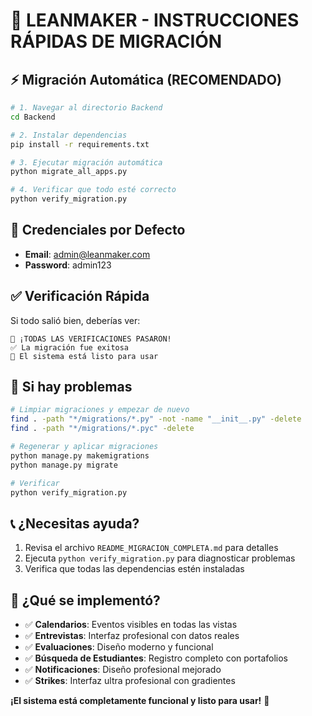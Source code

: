 # 🚀 LEANMAKER - INSTRUCCIONES RÁPIDAS DE MIGRACIÓN

## ⚡ Migración Automática (RECOMENDADO)

```bash
# 1. Navegar al directorio Backend
cd Backend

# 2. Instalar dependencias
pip install -r requirements.txt

# 3. Ejecutar migración automática
python migrate_all_apps.py

# 4. Verificar que todo esté correcto
python verify_migration.py
```

## 🔑 Credenciales por Defecto

- **Email**: admin@leanmaker.com
- **Password**: admin123

## ✅ Verificación Rápida

Si todo salió bien, deberías ver:

```
🎉 ¡TODAS LAS VERIFICACIONES PASARON!
✅ La migración fue exitosa
🚀 El sistema está listo para usar
```

## 🚨 Si hay problemas

```bash
# Limpiar migraciones y empezar de nuevo
find . -path "*/migrations/*.py" -not -name "__init__.py" -delete
find . -path "*/migrations/*.pyc" -delete

# Regenerar y aplicar migraciones
python manage.py makemigrations
python manage.py migrate

# Verificar
python verify_migration.py
```

## 📞 ¿Necesitas ayuda?

1. Revisa el archivo `README_MIGRACION_COMPLETA.md` para detalles
2. Ejecuta `python verify_migration.py` para diagnosticar problemas
3. Verifica que todas las dependencias estén instaladas

## 🎯 ¿Qué se implementó?

- ✅ **Calendarios**: Eventos visibles en todas las vistas
- ✅ **Entrevistas**: Interfaz profesional con datos reales
- ✅ **Evaluaciones**: Diseño moderno y funcional
- ✅ **Búsqueda de Estudiantes**: Registro completo con portafolios
- ✅ **Notificaciones**: Diseño profesional mejorado
- ✅ **Strikes**: Interfaz ultra profesional con gradientes

**¡El sistema está completamente funcional y listo para usar!** 🚀 